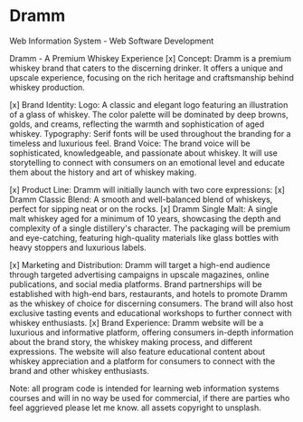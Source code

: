 # Dramm
Web Information System - Web Software Development

Dramm - A Premium Whiskey Experience
[x] Concept:
Dramm is a premium whiskey brand that caters to the discerning drinker. It offers a unique and upscale experience, focusing on the rich heritage and craftsmanship behind whiskey production.

[x] Brand Identity:
Logo: A classic and elegant logo featuring an illustration of a glass of whiskey. The color palette will be dominated by deep browns, golds, and creams, reflecting the warmth and sophistication of aged whiskey.
Typography: Serif fonts will be used throughout the branding for a timeless and luxurious feel.
Brand Voice: The brand voice will be sophisticated, knowledgeable, and passionate about whiskey. It will use storytelling to connect with consumers on an emotional level and educate them about the history and art of whiskey making.

[x] Product Line:
Dramm will initially launch with two core expressions:
[x] Dramm Classic Blend: A smooth and well-balanced blend of whiskeys, perfect for sipping neat or on the rocks.
[x] Dramm Single Malt: A single malt whiskey aged for a minimum of 10 years, showcasing the depth and complexity of a single distillery's character.
The packaging will be premium and eye-catching, featuring high-quality materials like glass bottles with heavy stoppers and luxurious labels.

[x] Marketing and Distribution:
Dramm will target a high-end audience through targeted advertising campaigns in upscale magazines, online publications, and social media platforms.
Brand partnerships will be established with high-end bars, restaurants, and hotels to promote Dramm as the whiskey of choice for discerning consumers.
The brand will also host exclusive tasting events and educational workshops to further connect with whiskey enthusiasts.
[x] Brand Experience:
Dramm website will be a luxurious and informative platform, offering consumers in-depth information about the brand story, the whiskey making process, and different expressions.
The website will also feature educational content about whiskey appreciation and a platform for consumers to connect with the brand and other whiskey enthusiasts.

Note: all program code is intended for learning web information systems courses and will in no way be used for commercial, if there are parties who feel aggrieved please let me know. all assets copyright to unsplash.
